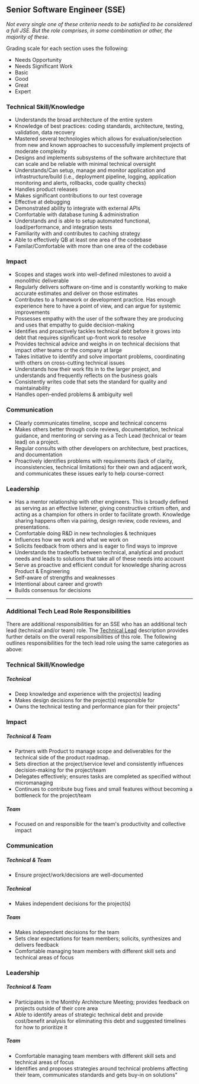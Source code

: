 ## Senior Software Engineer (SSE)

_Not every single one of these criteria needs to be satisfied to be considered a full JSE. But the role comprises, in some combination or other, the majority of these._

Grading scale for each section uses the following:

- Needs Opportunity
- Needs Significant Work
- Basic
- Good
- Great
- Expert

### Technical Skill/Knowledge
- Understands the broad architecture of the entire system
- Knowledge of best practices: coding standards, architecture, testing, validation, data recovery
- Mastered several technologies which allows for evaluation/selection from new and known approaches to successfully implement projects of moderate complexity
- Designs and implements subsystems of the software architecture that can scale and be reliable with minimal technical oversight 
- Understands/Can setup, manage and monitor application and infrastructure/build (i.e., deployment pipeline, logging, application monitoring and alerts, rollbacks, code quality checks)
- Handles product releases
- Makes significant contributions to our test coverage
- Effective at debugging
- Demonstrated ability to integrate with external APIs
- Comfortable with database tuning & administration
- Understands and is able to setup automated functional, load/performance, and integration tests
- Familiarity with and contributes to caching strategy
- Able to effectively QB at least one area of the codebase
- Familar/Comfortable with more than one area of the codebase

### Impact
- Scopes and stages work into well-defined milestones to avoid a monolithic deliverable
- Regularly delivers software on-time and is constantly working to make accurate estimates and deliver on those estimates
- Contributes to a framework or development practice. Has enough experience here to have a point of view, and can argue for systemic improvements
- Possesses empathy with the user of the software they are producing and uses that empathy to guide decision-making  
- Identifies and proactively tackles technical debt before it grows into debt that requires significant up-front work to resolve
- Provides technical advice and weighs in on technical decisions that impact other teams or the company at large
- Takes initiative to identify and solve important problems, coordinating with others on cross-cutting technical issues
- Understands how their work fits in to the larger project, and understands and frequently reflects on the business goals
- Consistently writes code that sets the standard for quality and maintainability
- Handles open-ended problems & ambiguity well

### Communication
- Clearly communicates timeline, scope and technical concerns
- Makes others better through code reviews, documentation, technical guidance, and mentoring or serving as a Tech Lead (technical or team lead) on a project.
- Regular consults with other developers on architecture, best practices, and documentation
- Proactively identifies problems with requirements (lack of clarity, inconsistencies, technical limitations) for their own and adjacent work, and communicates these issues early to help course-correct

### Leadership
- Has a mentor relationship with other engineers. This is broadly defined as serving as an effective listener, giving constructive critism often, and acting as a champion for others in order to facilitate growth. Knowledge sharing happens often via pairing, design review, code reviews, and presentations.
- Comfortable doing R&D in new technologies & techniques
- Influences how we work and what we work on
- Solicits feedback from others and is eager to find ways to improve
- Understands the tradeoffs between technical, analytical and product needs and leads to solutions that take all of these needs into account
- Serve as proactive and efficient conduit for knowledge sharing across Product & Engineering
- Self-aware of strengths and weaknesses
- Intentional about career and growth
- Builds consensus for decisions

---

### Additional Tech Lead Role Responsibilities
There are additional responsibilities for an SSE who has an additional tech lead (technical and/or team) role. The [Technical Lead](Positions/Roles/TechTeamLead.md) description provides further details on the overall responsibilities of this role. The following outlines responsibilities for the tech lead role using the same categories as above:

### Technical Skill/Knowledge

##### Technical
- Deep knowledge and experience with the project(s) leading
- Makes design decisions for the project(s) responsible for
- Owns the technical testing and performance plan for their projects"


### Impact
##### Technical & Team
- Partners with Product to manage scope and deliverables for the technical side of the product roadmap.
- Sets direction at the project/service level and consistently influences decision-making for the project/team
- Delegates effectively; ensures tasks are completed as specified without micromanaging
- Continues to contribute bug fixes and small features without becoming a bottleneck for the project/team

##### Team
- Focused on and responsible for the team's productivity and collective impact

### Communication
##### Technical & Team
- Ensure project/work/decisions are well-documented

##### Technical
- Makes independent decisions for the project(s)

##### Team
- Makes independent decisions for the team
- Sets clear expectations for team members; solicits, synthesizes and delivers feedback
- Comfortable managing team members with different skill sets and technical areas of focus

### Leadership

##### Technical & Team
- Participates in the Monthly Architecture Meeting; provides feedback on projects outside of their core area
- Able to identify areas of strategic technical debt and provide cost/benefit analysis for eliminating this debt and suggested timelines for how to prioritize it

##### Team
- Comfortable managing team members with different skill sets and technical areas of focus
- Identifies and proposes strategies around technical problems affecting their team, communicates standards and gets buy-in on solutions"
